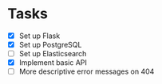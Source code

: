 # Tasks

- [x] Set up Flask
- [x] Set up PostgreSQL
- [ ] Set up Elasticsearch
- [x] Implement basic API
- [ ] More descriptive error messages on 404
